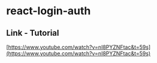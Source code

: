 # react-login-auth

## Link - Tutorial

[https://www.youtube.com/watch?v=nI8PYZNFtac&t=59s](https://www.youtube.com/watch?v=nI8PYZNFtac&t=59s)